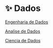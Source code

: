# ✨ Dados

<div> 
<p><a href="https://github.com/JosiTubaroski/Data_Enginer/blob/main/README.md">Engenharia de Dados</a></p>
</div> 

<div> 
<p><a href="https://github.com/JosiTubaroski/Analise_de_Dados/blob/main/README.md">Analise de Dados</a></p>
</div> 

<div> 
<p><a href="https://github.com/JosiTubaroski/DataScience">Ciencia de Dados</a></p>
</div> 


